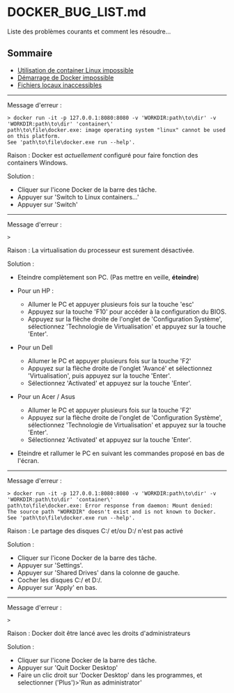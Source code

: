 # DOCKER_BUG_LIST.md
Liste des problèmes courants et comment les résoudre...

## Sommaire
* [Utilisation de container Linux impossible](#utilisation-de-container-linux-impossible)
* [Démarrage de Docker impossible](#démarrage-de-docker-impossible)
* [Fichiers locaux inaccessibles](#fichiers-locaux-inaccessibles)
  
---
Message d'erreur :
```console
> docker run -it -p 127.0.0.1:8080:8080 -v 'WORKDIR:path\to\dir' -v 'WORKDIR:path\to\dir' 'container\'
path\to\file\docker.exe: image operating system "linux" cannot be used on this platform.
See 'path\to\file\docker.exe run --help'.
```
Raison : Docker est *actuellement* configuré pour faire fonction des containers Windows.

Solution :
- Cliquer sur l'icone Docker de la barre des tâche.
- Appuyer sur 'Switch to Linux containers...'
- Appuyer sur 'Switch'

---
Message d'erreur :
```console
>
```
Raison : La virtualisation du processeur est surement désactivée.

Solution :
- Eteindre complètement son PC. (Pas mettre en veille, **éteindre**)

- Pour un HP : 
  - Allumer le PC et appuyer plusieurs fois sur la touche 'esc'
  - Appuyez sur la touche 'F10' pour accéder à la configuration du BIOS. 
  - Appuyez sur la flèche droite de l'onglet de 'Configuration Système', sélectionnez 'Technologie de Virtualisation' et appuyez sur la touche 'Enter'. 
  
- Pour un Dell
  - Allumer le PC et appuyer plusieurs fois sur la touche 'F2'
  - Appuyez sur la flèche droite de l'onglet 'Avancé' et sélectionnez 'Virtualisation', puis appuyez sur la touche 'Enter'.
  - Sélectionnez 'Activated' et appuyez sur la touche 'Enter'.

- Pour un Acer / Asus
  - Allumer le PC et appuyer plusieurs fois sur la touche 'F2'
  - Appuyez sur la flèche droite de l'onglet de 'Configuration Système', sélectionnez 'Technologie de Virtualisation' et appuyez sur la touche 'Enter'.
  - Sélectionnez 'Activated' et appuyez sur la touche 'Enter'.
  
- Eteindre et rallumer le PC en suivant les commandes proposé en bas de l'écran.


---
Message d'erreur :
```console
> docker run -it -p 127.0.0.1:8080:8080 -v 'WORKDIR:path\to\dir' -v 'WORKDIR:path\to\dir' 'container\'
path\to\file\docker.exe: Error response from daemon: Mount denied:
The source path "WORKDIR" doesn't exist and is not known to Docker.
See 'path\to\file\docker.exe run --help'.
```
Raison : Le partage des disques C:/ et/ou D:/ n'est pas activé

Solution :
- Cliquer sur l'icone Docker de la barre des tâche.
- Appuyer sur 'Settings'.
- Appuyer sur 'Shared Drives' dans la colonne de gauche.
- Cocher les disques C:/ et D:/.
- Appuyer sur 'Apply' en bas.

---
Message d'erreur :
```console
>
```
Raison : Docker doit être lancé avec les droits d'administrateurs

Solution :
- Cliquer sur l'icone Docker de la barre des tâche.
- Appuyer sur 'Quit Docker Desktop'
- Faire un clic droit sur 'Docker Desktop' dans les programmes, et selectionner ('Plus')>'Run as administrator'
